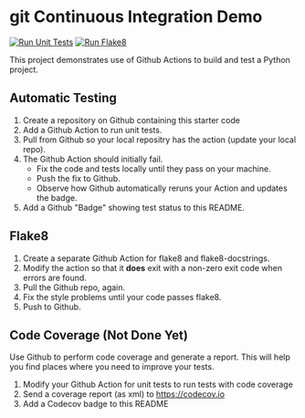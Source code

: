git Continuous Integration Demo
===========================
[![Run Unit Tests](../../actions/workflows/python-unittest.yml/badge.svg)](../../actions/workflows/python-unittest.yml)
[![Run Flake8](../../actions/workflows/run-flake8.yml/badge.svg)](../../actions/workflows/run-flake8.yml)

This project demonstrates use of Github Actions to build and test a Python project.  

## Automatic Testing

1. Create a repository on Github containing this starter code
2. Add a Github Action to run unit tests.
3. Pull from Github so your local repositry has the action (update your local repo).
4. The Github Action should initially fail.
   - Fix the code and tests locally until they pass on your machine.
   - Push the fix to Github.
   - Observe how Github automatically reruns your Action and updates the badge.
5. Add a Github "Badge" showing test status to this README.


## Flake8

1. Create a separate Github Action for flake8 and flake8-docstrings.
2. Modify the action so that it **does** exit with a non-zero exit code when errors are found.
3. Pull the Github repo, again.
4. Fix the style problems until your code passes flake8.
5. Push to Github.

## Code Coverage (Not Done Yet)

Use Github to perform code coverage and generate a report.
This will help you find places where you need to improve your tests.

1. Modify your Github Action for unit tests to run tests with code coverage
2. Send a coverage report (as xml) to <https://codecov.io>
3. Add a Codecov badge to this README


